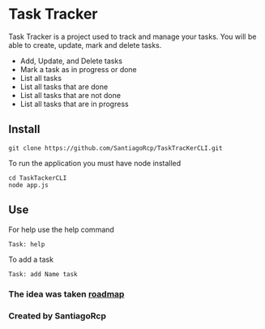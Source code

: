 # Task Tracker

Task Tracker is a project used to track and manage your tasks.
You will be able to create, update, mark and delete tasks.

- Add, Update, and Delete tasks
- Mark a task as in progress or done
- List all tasks
- List all tasks that are done
- List all tasks that are not done
- List all tasks that are in progress

## Install
```
git clone https://github.com/SantiagoRcp/TaskTracKerCLI.git
```
To run the application you must have node installed
```
cd TaskTackerCLI
node app.js
```

## Use 
For help use the help command
```
Task: help
```

To add a task
```
Task: add Name task
```

### The idea was taken 	[roadmap](https://roadmap.sh/projects/task-tracker)
### Created by SantiagoRcp